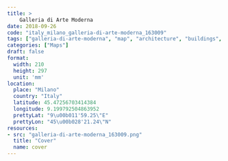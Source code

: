 ```yaml
---
title: > 
    Galleria di Arte Moderna
date: 2018-09-26
code: "italy_milano_galleria-di-arte-moderna_163009"
tags: ["galleria-di-arte-moderna", "map", "architecture", "buildings", "Milano", "Italy"]
categories: ["Maps"]
draft: false
format:
  width: 210
  height: 297
  unit: 'mm'
location:
  place: "Milano"
  country: "Italy"
  latitude: 45.47256703414384
  longitude: 9.199792504863952
  prettyLat: "9\u00b011'59.25\"E"
  prettyLon: "45\u00b028'21.24\"N"
resources:
- src: "galleria-di-arte-moderna_163009.png"
  title: "Cover"
  name: cover
---
```

